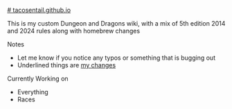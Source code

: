 [# tacosentail.github.io](https://tacosentail.github.io/)

This is my custom Dungeon and Dragons wiki, with a mix of 5th edition 2014 and 2024 rules along with homebrew changes

Notes
 - Let me know if you notice any typos or something that is bugging out
 - Underlined things are <ins>my changes</ins>

Currently Working on
 - Everything
 - Races
